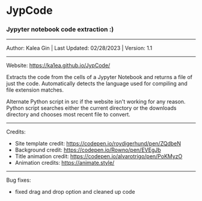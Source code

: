 # JypCode
### Jypyter notebook code extraction :)

---

Author: Kalea Gin | Last Updated: 02/28/2023 | Version: 1.1

---

Website: https://ka1ea.github.io/JypCode/

Extracts the code from the cells of a Jypyter Notebook and returns a file of just the code.
Automatically detects the language used for compiling and file extension matches.

Alternate Python script in src if the website isn't working for any reason.
Python script searches either the current directory or the downloads directory and chooses most recent file to convert.

--- 

Credits:
- Site template credit: https://codepen.io/roydigerhund/pen/ZQdbeN 
- Background credit: https://codepen.io/Rowno/pen/EVEgJb
- Title animation credit: https://codepen.io/alvarotrigo/pen/PoKMyzO
- Animation credits: https://animate.style/
---
Bug fixes:
- fixed drag and drop option and cleaned up code
